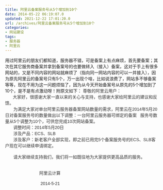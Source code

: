 ```yaml
---
title: 阿里云备案服务号从5个增加到10个
date: 2014-05-22 06:19:07.0
updated: 2021-12-22 17:01:20.0
url: /archives/阿里云备案服务号从5个增加到10个
categories: 
- 网站建设
tags: 
- 服务器
- 阿里云
---
```


用过阿里云的朋友们都知道，服务器不错，可是备案上有点麻烦，首先要备案；其次在其它服务商备案并拿到备案号的也要做转入（接入）备案，这对于手上有很多网站的，又是不同内容的网站就麻烦了（指向同一网站内容的可以一并接入），因为原先阿里云的备案号只有5个，万一出现个啥，比如说浪费了，网站多不够备案等等，现在不用为这一问题烦恼了，因为从今天开始备案号从原先的5个增加到了10个，是不是有点激动呀！附原文如下：
<span style="color: #333333;"><span style="font-weight: inherit; font-style: inherit; color: #333333;"><span style="font-family: 微软雅黑, sans-serif;">尊敬的<span id="rlt_1" style="font-weight: inherit; font-style: inherit;"><span id="rlt_6" style="font-weight: inherit; font-style: inherit;"><span id="rlt_9" style="font-weight: inherit; font-style: inherit;">阿里</span>云</span></span>用户：</span></span></span><span style="color: #333333;"> </span><br style="color: #333333;" /><span style="color: #333333;"><span style="font-weight: inherit; font-style: inherit; color: #333333;"><span style="font-size: small;">       </span></span></span><span style="color: #333333;"><span style="font-weight: inherit; font-style: inherit; color: #333333;"><span style="font-family: 微软雅黑, sans-serif;">大家好，很感谢大家一直以来的关心与支持，也感谢大家给阿里云的建议和反馈。</span></span></span><span style="color: #333333;"> </span><br style="color: #333333;" /><span style="color: #333333;"><span style="font-weight: inherit; font-style: inherit; color: #333333;"><span style="font-family: 微软雅黑, sans-serif;">       为满足大家对单台阿里<span id="rlt_3" style="font-weight: inherit; font-style: inherit;"><span id="rlt_8" style="font-weight: inherit; font-style: inherit;">云<span id="rlt_11" style="font-weight: inherit; font-style: inherit;">服务器</span></span></span><span id="rlt_2" style="font-weight: inherit; font-style: inherit;"><span id="rlt_7" style="font-weight: inherit; font-style: inherit;">备案</span></span><span id="rlt_4" style="font-weight: inherit; font-style: inherit;"><span id="rlt_10" style="font-weight: inherit; font-style: inherit;">网站</span></span>数量的需求，阿里云在2014年5月20日对<span id="rlt_5" style="font-weight: inherit; font-style: inherit;">备案服务号</span>的数量做出以下调整：一台阿里<span id="rlt_13" style="font-weight: inherit; font-style: inherit;">云服务</span>器可绑定的备案   服务号数量从5个调整为10个，可供您完成10次网站备案。</span></span></span><span style="color: #333333;"> </span><br style="color: #333333;" /><span style="color: #333333;"><span style="font-weight: inherit; font-style: inherit; color: #333333;"><span style="font-family: 微软雅黑, sans-serif;">       调整时间：2014年5月20日</span></span></span><span style="color: #333333;"> </span><br style="color: #333333;" /><span style="color: #333333;"><span style="font-weight: inherit; font-style: inherit; color: #333333;"><span style="font-family: 微软雅黑, sans-serif;">       涉及产品：<span id="rlt_14" style="font-weight: inherit; font-style: inherit;">ECS</span>、<span id="rlt_12" style="font-weight: inherit; font-style: inherit;">SLB</span></span></span></span><span style="color: #333333;"> </span><br style="color: #333333;" /><span style="color: #333333;"><span style="font-weight: inherit; font-style: inherit; color: #333333;"><span style="font-family: 微软雅黑, sans-serif;">       涉及客户：新老客户全部实现，即之前已用完5个备案服务号的ECS、SLB客户现在可以继续申请绑定。</span></span></span><span style="color: #333333;"> </span><br style="color: #333333;" /><span style="color: #333333;"><span style="font-weight: inherit; font-style: inherit; color: #333333;"><span style="font-family: 微软雅黑, sans-serif;">
</span></span></span><span style="color: #333333;"> </span><br style="color: #333333;" /><span style="color: #333333;"><span style="font-weight: inherit; font-style: inherit; color: #333333;"><span style="font-family: 微软雅黑, sans-serif;">       请大家继续支持我们，我们将一如既往地为大家提供更高品质的服务。</span></span></span><span style="color: #333333;"> </span><br style="color: #333333;" /><span style="color: #333333;"> </span><br style="color: #333333;" /><span style="color: #333333;"><span style="font-weight: inherit; font-style: inherit; color: #333333;"><span style="font-family: 微软雅黑, sans-serif;">                                                                                                                                                              阿里<span id="rlt_15" style="font-weight: inherit; font-style: inherit;">云计算</span></span></span></span><span style="color: #333333;"> </span><br style="color: #333333;" /><span style="color: #333333;"><span style="font-weight: inherit; font-style: inherit; color: #333333;"><span style="font-family: 微软雅黑, sans-serif;">                                                                                                                                                               2014-5-21</span></span></span><span style="color: #333333;"> </span><br style="color: #333333;" /><span style="color: #333333;"> </span>